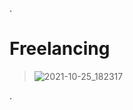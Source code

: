 .

# Freelancing 



> ![2021-10-25_182317](https://user-images.githubusercontent.com/36210723/138724621-b3954c4f-3c97-4998-afdd-1a435dc73831.png)


.
